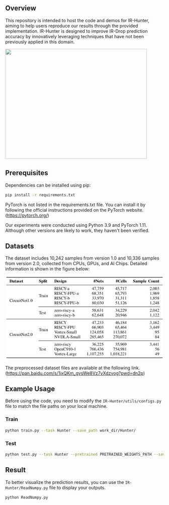 ## Overview
This repository is intended to host the code and demos for IR-Hunter, aiming to help users reproduce our results through the provided implementation.
IR-Hunter is designed to improve IR-Drop prediction accuracy by innovatively leveraging techniques that have not been previously applied in this domain.

<img src="./picture/overview.png" width="450" height="350"/>

## Prerequisites
Dependencies can be installed using pip:

```bash
pip install -r requirements.txt
```

PyTorch is not listed in the requirements.txt file. You can install it by following the official instructions provided on the PyTorch website.(https://pytorch.org/)

Our experiments were conducted using Python 3.9 and PyTorch 1.11. Although other versions are likely to work, they haven't been verified.

## Datasets
The dataset includes 10,242 samples from version 1.0 and 10,336 samples from version 2.0, collected from CPUs, GPUs, and AI Chips. Detailed information is shown in the figure below:

![Dataset imformation](./picture/Dataset.png)

The preprocessed dataset files are available at the following link.(https://pan.baidu.com/s/1ixQKm_gvsWe8Vz7vXdzvog?pwd=dn2p)

## Example Usage
Before using the code, you need to modify the `IR-Hunter/utils/configs.py` file to match the file paths on your local machine.
### Train
```bash
python train.py --task Hunter --save_path work_dir/Hunter/
```
### Test
```bash
python test.py --task Hunter --pretrained PRETRAINED_WEIGHTS_PATH --save_path work_dir/Hunter/ --plot_roc
```
## Result
To better visualize the prediction results, you can use the `IR-Hunter/ReadNumpy.py` file to display your outputs.
```bash
python ReadNumpy.py
```

